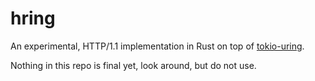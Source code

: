 # hring

An experimental, HTTP/1.1 implementation in Rust on top of
[tokio-uring](https://github.com/tokio-rs/tokio-uring).

Nothing in this repo is final yet, look around, but do not use.

